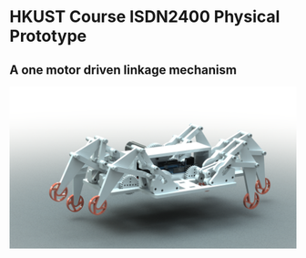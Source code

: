 # HKUST Course ISDN2400 Physical Prototype 
## A one motor driven linkage mechanism


![Render](/CAD/Render.png)
